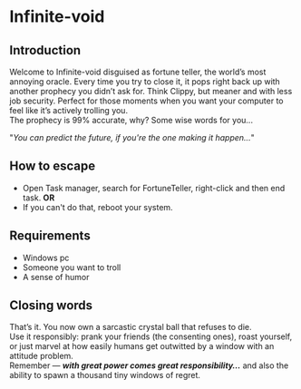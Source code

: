 # Infinite-void  

## Introduction  
Welcome to Infinite-void disguised as fortune teller, the world’s most annoying oracle. Every time you try to close it, it pops right back up with another prophecy you didn’t ask for. Think Clippy, but meaner and with less job security. Perfect for those moments when you want your computer to feel like it’s actively trolling you.  
The prophecy is 99% accurate, why? Some wise words for you...

"_You can predict the future, if you're the one making it happen..._"

## How to escape
- Open Task manager, search for FortuneTeller, right-click and then end task.
**OR**
- If you can't do that, reboot your system.


## Requirements
- Windows pc
- Someone you want to troll
- A sense of humor

## Closing words  

That’s it. You now own a sarcastic crystal ball that refuses to die.  
Use it responsibly: prank your friends (the consenting ones), roast yourself, or just marvel at how easily humans get outwitted by a window with an attitude problem.  
Remember — **_with great power comes great responsibility…_** and also the ability to spawn a thousand tiny windows of regret.
